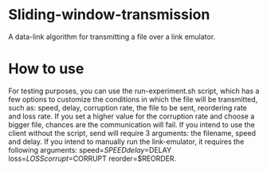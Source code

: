 # Sliding-window-transmission
A data-link algorithm for transmitting a file over a link emulator.

# How to use
For testing purposes, you can use the run-experiment.sh script, which has a few options to customize the conditions in which the file will be transmitted, such as: speed, delay, corruption rate, the file to be sent, reordering rate and loss rate. If you set a higher value for the corruption rate and choose a bigger file, chances are the communication will fail.
If you intend to use the client without the script, send will require 3 arguments: the filename, speed and delay.
If you intend to manually run the link-emulator, it requires the following arguments: speed=$SPEED delay=$DELAY loss=$LOSS corrupt=$CORRUPT reorder=$REORDER.
